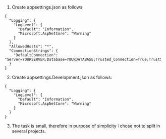 1. Create appsettings.json as follows:
```
{
  "Logging": {
    "LogLevel": {
      "Default": "Information",
      "Microsoft.AspNetCore": "Warning"
    }
  },
  "AllowedHosts": "*",
  "ConnectionStrings": {
    "DefaultConnection": "Server=YOURSERVER;Database=YOURDATABASE;Trusted_Connection=True;TrustServerCertificate=True;"
  }
}
```
2. Create appsettings.Development.json as follows:
```
{
  "Logging": {
    "LogLevel": {
      "Default": "Information",
      "Microsoft.AspNetCore": "Warning"
    }
  }
}
```

3. The task is small, therefore in purpose of simplicity I chose not to split in several projects.
